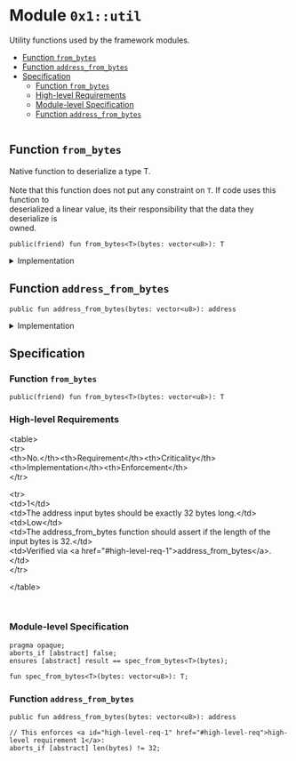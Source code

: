 
<a id="0x1_util"></a>

# Module `0x1::util`

Utility functions used by the framework modules.


-  [Function `from_bytes`](#0x1_util_from_bytes)
-  [Function `address_from_bytes`](#0x1_util_address_from_bytes)
-  [Specification](#@Specification_0)
    -  [Function `from_bytes`](#@Specification_0_from_bytes)
    -  [High-level Requirements](#high-level-req)
    -  [Module-level Specification](#module-level-spec)
    -  [Function `address_from_bytes`](#@Specification_0_address_from_bytes)


<pre><code></code></pre>



<a id="0x1_util_from_bytes"></a>

## Function `from_bytes`

Native function to deserialize a type T.<br/><br/> Note that this function does not put any constraint on <code>T</code>. If code uses this function to<br/> deserialized a linear value, its their responsibility that the data they deserialize is<br/> owned.


<pre><code>public(friend) fun from_bytes&lt;T&gt;(bytes: vector&lt;u8&gt;): T<br/></code></pre>



<details>
<summary>Implementation</summary>


<pre><code>public(friend) native fun from_bytes&lt;T&gt;(bytes: vector&lt;u8&gt;): T;<br/></code></pre>



</details>

<a id="0x1_util_address_from_bytes"></a>

## Function `address_from_bytes`



<pre><code>public fun address_from_bytes(bytes: vector&lt;u8&gt;): address<br/></code></pre>



<details>
<summary>Implementation</summary>


<pre><code>public fun address_from_bytes(bytes: vector&lt;u8&gt;): address &#123;<br/>    from_bytes(bytes)<br/>&#125;<br/></code></pre>



</details>

<a id="@Specification_0"></a>

## Specification


<a id="@Specification_0_from_bytes"></a>

### Function `from_bytes`


<pre><code>public(friend) fun from_bytes&lt;T&gt;(bytes: vector&lt;u8&gt;): T<br/></code></pre>





<a id="high-level-req"></a>

### High-level Requirements

&lt;table&gt;<br/>&lt;tr&gt;<br/>&lt;th&gt;No.&lt;/th&gt;&lt;th&gt;Requirement&lt;/th&gt;&lt;th&gt;Criticality&lt;/th&gt;&lt;th&gt;Implementation&lt;/th&gt;&lt;th&gt;Enforcement&lt;/th&gt;<br/>&lt;/tr&gt;<br/>

&lt;tr&gt;<br/>&lt;td&gt;1&lt;/td&gt;<br/>&lt;td&gt;The address input bytes should be exactly 32 bytes long.&lt;/td&gt;<br/>&lt;td&gt;Low&lt;/td&gt;<br/>&lt;td&gt;The address_from_bytes function should assert if the length of the input bytes is 32.&lt;/td&gt;<br/>&lt;td&gt;Verified via &lt;a href&#61;&quot;&#35;high&#45;level&#45;req&#45;1&quot;&gt;address_from_bytes&lt;/a&gt;.&lt;/td&gt;<br/>&lt;/tr&gt;<br/>

&lt;/table&gt;<br/>

<br/>


<a id="module-level-spec"></a>

### Module-level Specification


<pre><code>pragma opaque;<br/>aborts_if [abstract] false;<br/>ensures [abstract] result &#61;&#61; spec_from_bytes&lt;T&gt;(bytes);<br/></code></pre>




<a id="0x1_util_spec_from_bytes"></a>


<pre><code>fun spec_from_bytes&lt;T&gt;(bytes: vector&lt;u8&gt;): T;<br/></code></pre>



<a id="@Specification_0_address_from_bytes"></a>

### Function `address_from_bytes`


<pre><code>public fun address_from_bytes(bytes: vector&lt;u8&gt;): address<br/></code></pre>




<pre><code>// This enforces &lt;a id&#61;&quot;high&#45;level&#45;req&#45;1&quot; href&#61;&quot;&#35;high&#45;level&#45;req&quot;&gt;high&#45;level requirement 1&lt;/a&gt;:
aborts_if [abstract] len(bytes) !&#61; 32;<br/></code></pre>


[move-book]: https://aptos.dev/move/book/SUMMARY

